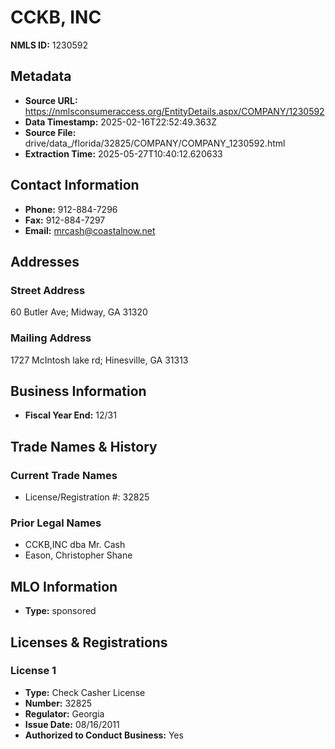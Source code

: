 # CCKB, INC

**NMLS ID:** 1230592

## Metadata
- **Source URL:** https://nmlsconsumeraccess.org/EntityDetails.aspx/COMPANY/1230592
- **Data Timestamp:** 2025-02-16T22:52:49.363Z
- **Source File:** drive/data_/florida/32825/COMPANY/COMPANY_1230592.html
- **Extraction Time:** 2025-05-27T10:40:12.620633

## Contact Information
- **Phone:** 912-884-7296
- **Fax:** 912-884-7297
- **Email:** mrcash@coastalnow.net

## Addresses
### Street Address
60 Butler Ave; Midway, GA 31320

### Mailing Address
1727 McIntosh lake rd; Hinesville, GA 31313

## Business Information
- **Fiscal Year End:** 12/31

## Trade Names & History
### Current Trade Names
- License/Registration #: 32825

### Prior Legal Names
- CCKB,INC dba Mr. Cash
- Eason, Christopher Shane

## MLO Information
- **Type:** sponsored

## Licenses & Registrations

### License 1
- **Type:** Check Casher License
- **Number:** 32825
- **Regulator:** Georgia
- **Issue Date:** 08/16/2011
- **Authorized to Conduct Business:** Yes
